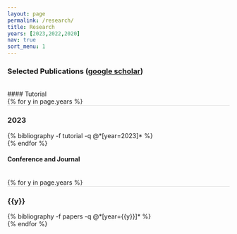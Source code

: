 ```yaml
---
layout: page
permalink: /research/
title: Research
years: [2023,2022,2020]
nav: true
sort_menu: 1
---
```


### Selected Publications ([google scholar](https://scholar.google.com/citations?user=lmBXicIAAAAJ))

<br/>
#### Tutorial

<div class="publications">
<!-- <br/> -->
{% for y in page.years %}
  <div class="row m-0 p-0" style="border-top: 1px solid #ddd; flex-direction: row-reverse;">
    <div class="col-sm-1 mt-2 p-0 pr-1">
      <h3 class="bibliography-year">2023</h3>
    </div>
    <div class="col-sm-11 p-0">
      {% bibliography -f tutorial -q @*[year=2023]* %}
    </div>
  </div>
{% endfor %}
</div>

#### Conference and Journal

<div class="publications">
<br/>
{% for y in page.years %}
  <div class="row m-0 p-0" style="border-top: 1px solid #ddd; flex-direction: row-reverse;">
    <div class="col-sm-1 mt-2 p-0 pr-1">
      <h3 class="bibliography-year">{{y}}</h3>
    </div>
    <div class="col-sm-11 p-0">
      {% bibliography -f papers -q @*[year={{y}}]* %}
    </div>
  </div>
{% endfor %}
</div>
